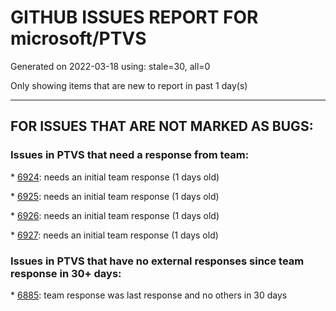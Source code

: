 
# GITHUB ISSUES REPORT FOR microsoft/PTVS


Generated on 2022-03-18 using: stale=30, all=0


Only showing items that are new to report in past 1 day(s)


---

## FOR ISSUES THAT ARE NOT MARKED AS BUGS:


### Issues in PTVS that need a response from team:


\* [6924](https://github.com/microsoft/PTVS/issues/6924 "can not debug both python and C code"): needs an initial team response (1 days old)

\* [6925](https://github.com/microsoft/PTVS/issues/6925 "Running Pylint does not recognized installed pylint "): needs an initial team response (1 days old)

\* [6926](https://github.com/microsoft/PTVS/issues/6926 "No Longer Able to Set Python Editor for different file extensions in VS2022"): needs an initial team response (1 days old)

\* [6927](https://github.com/microsoft/PTVS/issues/6927 "Visual studio Community 2022  Project cannot be launched because startup file is not specified"): needs an initial team response (1 days old)

### Issues in PTVS that have no external responses since team response in 30+ days:


\* [6885](https://github.com/microsoft/PTVS/issues/6885 "Visual Studio 2022 intellisense autocomplete erroneous deletions"): team response was last response and no others in 30 days
